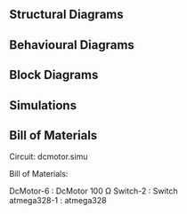 ## Structural Diagrams


## Behavioural Diagrams


## Block Diagrams


## Simulations




## Bill of Materials
Circuit: dcmotor.simu

Bill of Materials:

DcMotor-6 : DcMotor 100 Ω
Switch-2 : Switch   
atmega328-1 : atmega328   